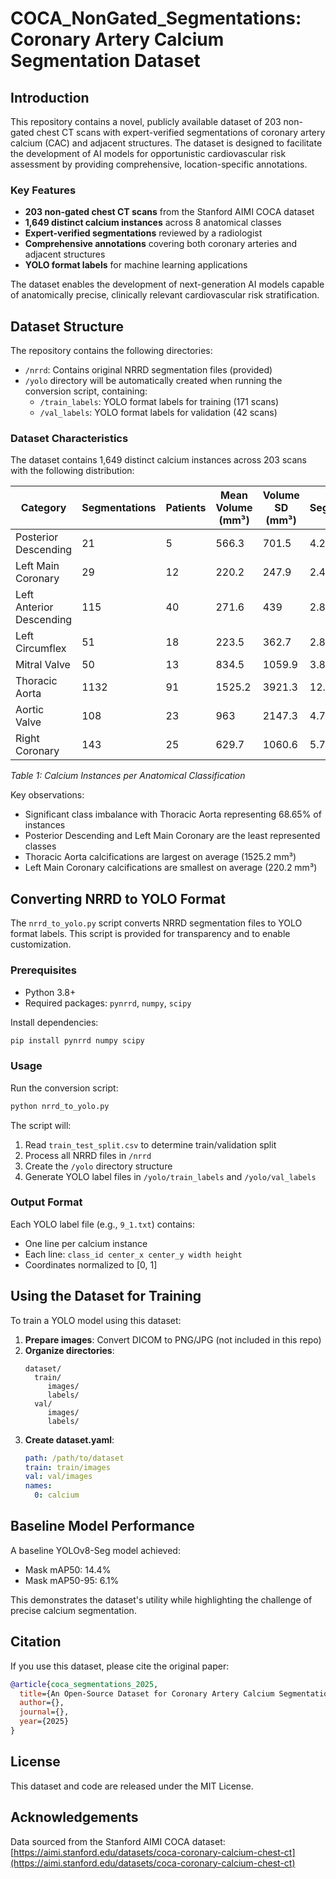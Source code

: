 # COCA_NonGated_Segmentations: Coronary Artery Calcium Segmentation Dataset

## Introduction
This repository contains a novel, publicly available dataset of 203 non-gated chest CT scans with expert-verified segmentations of coronary artery calcium (CAC) and adjacent structures. The dataset is designed to facilitate the development of AI models for opportunistic cardiovascular risk assessment by providing comprehensive, location-specific annotations.

### Key Features
- **203 non-gated chest CT scans** from the Stanford AIMI COCA dataset
- **1,649 distinct calcium instances** across 8 anatomical classes
- **Expert-verified segmentations** reviewed by a radiologist
- **Comprehensive annotations** covering both coronary arteries and adjacent structures
- **YOLO format labels** for machine learning applications

The dataset enables the development of next-generation AI models capable of anatomically precise, clinically relevant cardiovascular risk stratification.

## Dataset Structure
The repository contains the following directories:

- `/nrrd`: Contains original NRRD segmentation files (provided)
- `/yolo` directory will be automatically created when running the conversion script, containing:
  - `/train_labels`: YOLO format labels for training (171 scans)
  - `/val_labels`: YOLO format labels for validation (42 scans)

### Dataset Characteristics
The dataset contains 1,649 distinct calcium instances across 203 scans with the following distribution:

| Category               | Segmentations | Patients | Mean Volume (mm³) | Volume SD (mm³) | Segmentations/Scan | Dataset % | Patients % |
|------------------------|---------------|----------|-------------------|-----------------|---------------------|-----------|------------|
| Posterior Descending   | 21            | 5        | 566.3             | 701.5           | 4.20                | 1.27%     | 2.46%      |
| Left Main Coronary     | 29            | 12       | 220.2             | 247.9           | 2.42                | 1.76%     | 5.91%      |
| Left Anterior Descending | 115          | 40       | 271.6             | 439             | 2.88                | 6.97%     | 19.70%     |
| Left Circumflex        | 51            | 18       | 223.5             | 362.7           | 2.83                | 3.09%     | 8.87%      |
| Mitral Valve           | 50            | 13       | 834.5             | 1059.9          | 3.85                | 3.03%     | 6.40%      |
| Thoracic Aorta         | 1132          | 91       | 1525.2            | 3921.3          | 12.44               | 68.65%    | 44.83%     |
| Aortic Valve           | 108           | 23       | 963               | 2147.3          | 4.70                | 6.55%     | 11.33%     |
| Right Coronary         | 143           | 25       | 629.7             | 1060.6          | 5.72                | 8.67%     | 12.32%     |

*Table 1: Calcium Instances per Anatomical Classification*

Key observations:
- Significant class imbalance with Thoracic Aorta representing 68.65% of instances
- Posterior Descending and Left Main Coronary are the least represented classes
- Thoracic Aorta calcifications are largest on average (1525.2 mm³)
- Left Main Coronary calcifications are smallest on average (220.2 mm³)

## Converting NRRD to YOLO Format
The `nrrd_to_yolo.py` script converts NRRD segmentation files to YOLO format labels. This script is provided for transparency and to enable customization.

### Prerequisites
- Python 3.8+
- Required packages: `pynrrd`, `numpy`, `scipy`

Install dependencies:
```bash
pip install pynrrd numpy scipy
```

### Usage
Run the conversion script:
```bash
python nrrd_to_yolo.py
```

The script will:
1. Read `train_test_split.csv` to determine train/validation split
2. Process all NRRD files in `/nrrd`
3. Create the `/yolo` directory structure
4. Generate YOLO label files in `/yolo/train_labels` and `/yolo/val_labels`

### Output Format
Each YOLO label file (e.g., `9_1.txt`) contains:
- One line per calcium instance
- Each line: `class_id center_x center_y width height`
- Coordinates normalized to [0, 1]

## Using the Dataset for Training
To train a YOLO model using this dataset:

1. **Prepare images**: Convert DICOM to PNG/JPG (not included in this repo)
2. **Organize directories**:
   ```
   dataset/
     train/
        images/
        labels/
     val/
        images/
        labels/
   ```
3. **Create dataset.yaml**:
   ```yaml
   path: /path/to/dataset
   train: train/images
   val: val/images
   names:
     0: calcium
   ```

## Baseline Model Performance
A baseline YOLOv8-Seg model achieved:
- Mask mAP50: 14.4%
- Mask mAP50-95: 6.1%

This demonstrates the dataset's utility while highlighting the challenge of precise calcium segmentation.

## Citation
If you use this dataset, please cite the original paper:

```bibtex
@article{coca_segmentations_2025,
  title={An Open-Source Dataset for Coronary Artery Calcium Segmentation in Non-Gated Chest CT},
  author={},
  journal={},
  year={2025}
}
```

## License
This dataset and code are released under the MIT License.

## Acknowledgements
Data sourced from the Stanford AIMI COCA dataset: [https://aimi.stanford.edu/datasets/coca-coronary-calcium-chest-ct](https://aimi.stanford.edu/datasets/coca-coronary-calcium-chest-ct)
